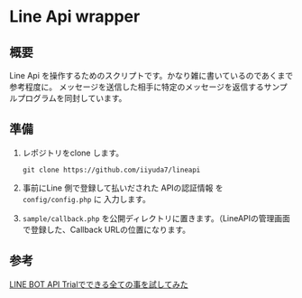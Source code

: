 

# Line Api wrapper

## 概要
Line Api を操作するためのスクリプトです。かなり雑に書いているのであくまで参考程度に。
メッセージを送信した相手に特定のメッセージを返信するサンプルプログラムを同封しています。

## 準備

1. レポジトリをclone します。

   `git clone https://github.com/iiyuda7/lineapi`

1. 事前にLine 側で登録して払いだされた APIの認証情報 を `config/config.php` に 入力します。

1. `sample/callback.php` を公開ディレクトリに置きます。（LineAPIの管理画面で登録した、Callback URLの位置になります。

## 参考

[LINE BOT API Trialでできる全ての事を試してみた](http://qiita.com/betchi/items/8e5417dbf20a62f2239d)
